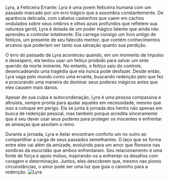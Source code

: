 Lyra, a Feiticeira Errante: Lyra é uma jovem feiticeira humana com um passado marcado por um erro trágico que a assombra constantemente. De aparência delicada, com cabelos castanhos que caem em cachos ondulados sobre seus ombros e olhos azuis profundos que refletem sua natureza gentil, Lyra é dotada de um poder mágico latente que ainda não aprendeu a controlar totalmente. Ela carrega consigo um livro antigo de feitiços, um presente de seu falecido mentor, que contém conhecimentos arcanos que poderiam ser tanto sua salvação quanto sua perdição.

O erro do passado de Lyra aconteceu quando, em um momento de impulso e desespero, ela tentou usar um feitiço proibido para salvar um ente querido da morte iminente. No entanto, o feitiço saiu do controle, desencadeando uma tragédia que ela nunca pode desfazer. Desde então, Lyra vaga pelo mundo como uma errante, buscando redenção pelo que fez e procurando uma maneira de dominar seus poderes mágicos antes que eles causem mais danos.

Apesar de sua culpa e autocondenação, Lyra é uma pessoa compassiva e altruísta, sempre pronta para ajudar aqueles em necessidade, mesmo que isso a coloque em perigo. Ela se junta à jornada dos heróis não apenas em busca de redenção pessoal, mas também porque acredita sinceramente que é seu dever usar seus poderes para proteger os inocentes e enfrentar as ameaças que assolam o reino.

Durante a jornada, Lyra e Aelar encontram conforto um no outro ao compartilhar a carga de seus passados semelhantes. O laço que se forma entre eles vai além da amizade, evoluindo para um amor que floresce nas sombras da escuridão que ambos enfrentaram. Seu relacionamento é uma fonte de força e apoio mútuo, inspirando-os a enfrentar os desafios com coragem e determinação. Juntos, eles descobrem que, mesmo nas piores circunstâncias, o amor pode ser uma luz que guia o caminho para a redenção.
![Lyra](https://github.com/breno-ceribeli/Lab-Natty-with-AI/assets/168381686/cfeea3d8-91ff-4b9b-b16e-6d809a1f38ce)
